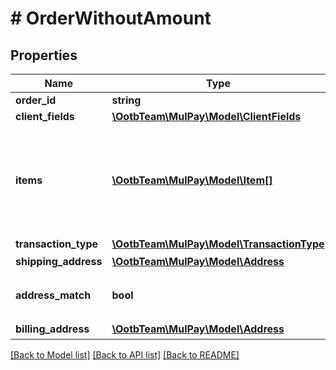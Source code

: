 # # OrderWithoutAmount

## Properties

Name | Type | Description | Notes
------------ | ------------- | ------------- | -------------
**order_id** | **string** |  |
**client_fields** | [**\OotbTeam\MulPay\Model\ClientFields**](ClientFields.md) |  | [optional]
**items** | [**\OotbTeam\MulPay\Model\Item[]**](Item.md) | 商品情報の一覧   #### 決済手段ごとの制限事項   - 楽天ペイ(オンライン決済)V2 利用承諾: &lt;span style&#x3D;\&quot;color: #d41f1c;font-family:Courier,monospace;font-size: 0.9em\&quot;&gt;required&lt;/span&gt; | [optional]
**transaction_type** | [**\OotbTeam\MulPay\Model\TransactionType**](TransactionType.md) |  |
**shipping_address** | [**\OotbTeam\MulPay\Model\Address**](Address.md) | 配送先住所情報 | [optional]
**address_match** | **bool** | 配送先住所と請求先住所が同じ場合は&#x60;true&#x60;を設定します。   住所はいずれかのみ設定してください。 | [optional] [default to false]
**billing_address** | [**\OotbTeam\MulPay\Model\Address**](Address.md) | 請求先住所情報 | [optional]

[[Back to Model list]](../../README.md#models) [[Back to API list]](../../README.md#endpoints) [[Back to README]](../../README.md)
